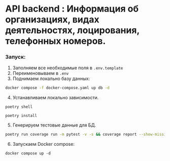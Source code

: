 # API backend : Информация об организациях, видах деятельностях, лоцирования, телефонных номеров.

### Запуск: 
1. Заполняем все необходимые поля в `.env.template`
2. Переименовываем в `.env`
3. Поднимаем локально базу данных:
```bash
docker compose -f docker-compose.yaml up db -d
```
4. Устанавливаем локально зависимости.
```shell
poetry shell
```
```shell
poetry install
```
5. Генерируем тестовые данные для БД.
```bash
poetry run coverage run -m pytest -v -s && coverage report --show-missing
```

6. Запускаем Docker compose:
```shell
docker compose up -d
```